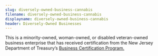 ```yaml
---
slug: diversely-owned-business-cannabis
filename: diversely-owned-business-cannabis
displayname: diversely-owned-business-cannabis
header: Diversely-Owned Businesses
---
```


This is a minority-owned, woman-owned, or disabled veteran-owned business enterprise that has received certification from the New Jersey Department of Treasury’s [Business Certification Program.](https://www.nj.gov/treasury/revenue/business-cert-program.shtml)

